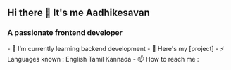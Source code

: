 ## Hi there 👋 It's me Aadhikesavan
<h3>A passionate frontend developer</h3>
- 🌱 I’m currently learning backend development
- 🔭 Here's my [project]
-  ⚡ Languages known : English Tamil Kannada
- 📫 How to reach me :

